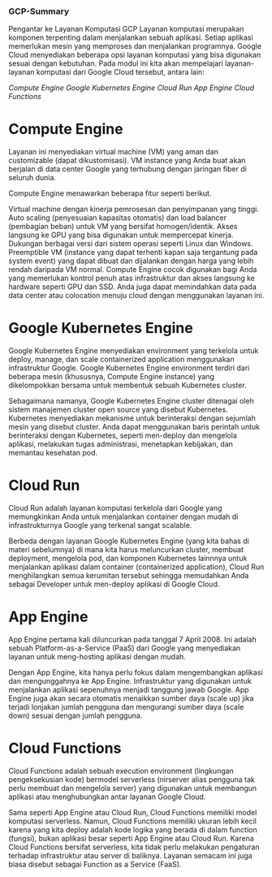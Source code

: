 ### GCP-Summary

Pengantar ke Layanan Komputasi GCP
Layanan komputasi merupakan komponen terpenting dalam menjalankan sebuah aplikasi. Setiap aplikasi memerlukan mesin yang memproses dan menjalankan programnya. Google Cloud menyediakan beberapa opsi layanan komputasi yang bisa digunakan sesuai dengan kebutuhan. Pada modul ini kita akan mempelajari layanan-layanan komputasi dari Google Cloud tersebut, antara lain:

*Compute Engine*
*Google Kubernetes Engine*
*Cloud Run*
*App Engine*
*Cloud Functions*


# Compute Engine
Layanan ini menyediakan virtual machine (VM) yang aman dan customizable (dapat dikustomisasi). VM instance yang Anda buat akan berjalan di data center Google yang terhubung dengan jaringan fiber di seluruh dunia. 

Compute Engine menawarkan beberapa fitur seperti berikut.

Virtual machine dengan kinerja pemrosesan dan penyimpanan yang tinggi.
Auto scaling (penyesuaian kapasitas otomatis) dan load balancer (pembagian beban) untuk VM yang bersifat homogen/identik.
Akses langsung ke GPU yang bisa digunakan untuk mempercepat kinerja.
Dukungan berbagai versi dari sistem operasi seperti Linux dan Windows.
Preemptible VM (instance yang dapat terhenti kapan saja tergantung pada system event) yang dapat dibuat dan dijalankan dengan harga yang lebih rendah daripada VM normal.
Compute Engine cocok digunakan bagi Anda yang memerlukan kontrol penuh atas infrastruktur dan akses langsung ke hardware seperti GPU dan SSD. Anda juga dapat memindahkan data pada data center atau colocation menuju cloud dengan menggunakan layanan ini.



# Google Kubernetes Engine
Google Kubernetes Engine menyediakan environment yang terkelola untuk deploy, manage, dan scale containerized application menggunakan infrastruktur Google. Google Kubernetes Engine environment terdiri dari beberapa mesin (khususnya, Compute Engine instance) yang dikelompokkan bersama untuk membentuk sebuah Kubernetes cluster.

Sebagaimana namanya, Google Kubernetes Engine cluster ditenagai oleh sistem manajemen cluster open source yang disebut Kubernetes. Kubernetes menyediakan mekanisme untuk berinteraksi dengan sejumlah mesin yang disebut cluster. Anda dapat menggunakan baris perintah untuk berinteraksi dengan Kubernetes, seperti men-deploy dan mengelola aplikasi, melakukan tugas administrasi, menetapkan kebijakan, dan memantau kesehatan pod. 



# Cloud Run
Cloud Run adalah layanan komputasi terkelola dari Google yang memungkinkan Anda untuk menjalankan container dengan mudah di infrastrukturnya Google yang terkenal sangat scalable. 

Berbeda dengan layanan Google Kubernetes Engine (yang kita bahas di materi sebelumnya) di mana kita harus meluncurkan cluster, membuat deployment, mengelola pod, dan komponen Kubernetes lainnnya untuk menjalankan aplikasi dalam container (containerized application), Cloud Run menghilangkan semua kerumitan tersebut sehingga memudahkan Anda sebagai Developer untuk men-deploy aplikasi di Google Cloud.



# App Engine
App Engine pertama kali diluncurkan pada tanggal 7 April 2008. Ini adalah sebuah Platform-as-a-Service (PaaS) dari Google yang menyediakan layanan untuk meng-hosting aplikasi dengan mudah. 

Dengan App Engine, kita hanya perlu fokus dalam mengembangkan aplikasi dan mengunggahnya ke App Engine. Infrastruktur yang digunakan untuk menjalankan aplikasi sepenuhnya menjadi tanggung jawab Google. App Engine juga akan secara otomatis menaikkan sumber daya (scale up) jika terjadi lonjakan jumlah pengguna dan mengurangi sumber daya (scale down) sesuai dengan jumlah pengguna.

 

# Cloud Functions
Cloud Functions adalah sebuah execution environment (lingkungan pengeksekusian kode) bermodel serverless (nirserver alias pengguna tak perlu membuat dan mengelola server) yang digunakan untuk membangun aplikasi atau menghubungkan antar layanan Google Cloud.

Sama seperti App Engine atau Cloud Run, Cloud Functions memiliki model komputasi serverless. Namun, Cloud Functions memiliki ukuran lebih kecil karena yang kita deploy adalah kode logika yang berada di dalam function (fungsi), bukan aplikasi besar seperti App Engine atau Cloud Run. Karena Cloud Functions bersifat serverless, kita tidak perlu melakukan pengaturan terhadap infrastruktur atau server di baliknya. Layanan semacam ini juga biasa disebut sebagai Function as a Service (FaaS).

